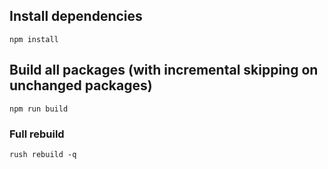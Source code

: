## Install dependencies

```
npm install
```

## Build all packages (with incremental skipping on unchanged packages)

```
npm run build
```

### Full rebuild

```
rush rebuild -q
```

